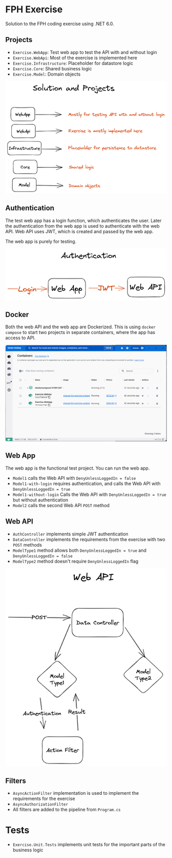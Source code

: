 # FPH Exercise

Solution to the FPH coding exercise using .NET 6.0.

## Projects
* `Exercise.WebApp`: Test web app to test the API with and without login
* `Exercise.WebApi`: Most of the exercise is implemented here
* `Exercise.Infrastructure`: Placeholder for datastore logic
* `Exercise.Core`: Shared business logic
* `Exercise.Model`: Domain objects

[<img src="docs/FPH-Projects.png">](docs/FPH-Projects.png)

## Authentication

The test web app has a login function, which authenticates the user. Later the authentication from the web app is used to authenticate with the web API. Web API uses JWT, which is created and passed by the web app.

The web app is purely for testing.

[<img src="docs/FPH-Authentication.png">](docs/FPH-Authentication.png)


## Docker

Both the web API and the web app are Dockerized. This is using `docker compose` to start two projects in separate containers, where the app has access to API.

[<img src="docs/FPH-Docker.png">]("docs/FPH-Docker.png")

## Web App

The web app is the functional test project. You can run the web app.

* `Model1` calls the Web API with `DenyUnlessLoggedIn = false`
* `Model1-with-login` requires authentication, and calls the Web API with `DenyUnlessLoggedIn = true`
* `Model1-without-login` Calls the Web API with 
`DenyUnlessLoggedIn = true` but without authentication
* `Model2` calls the second Web API `POST` method 

## Web API

* `AuthController` implements simple JWT authentication
* `DataController` implements the requirements from the exercise with two `POST` methods
* `ModelType1` method allows both `DenyUnlessLoggedIn = true` and `DenyUnlessLoggedIn = false`
* `ModelType2` method doesn't require `DenyUnlessLoggedIn` flag

[<img src="docs/FPH-WebApi.png">](docs/FPH-WebApi.png)

## Filters

* `AsyncActionFilter` implementation is used to implement the requirements for the exercise
* `AsyncAuthorizationFilter` 
* All filters are added to the pipeline from `Program.cs` 

# Tests

* `Exercise.Unit.Tests` implements unit tests for the important parts of the business logic

